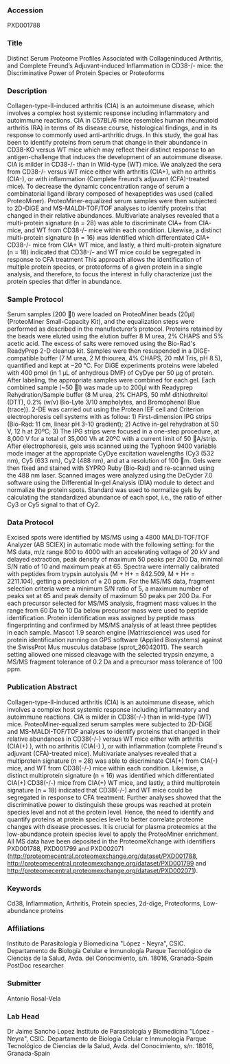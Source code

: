 ### Accession
PXD001788

### Title
Distinct Serum Proteome Profiles Associated with Collageninduced Arthritis, and Complete Freund’s Adjuvant-induced Inflammation in CD38-/- mice: the Discriminative Power of Protein Species or Proteoforms

### Description
Collagen-type-II-induced arthritis (CIA) is an autoimmune disease, which involves a complex host systemic response including inflammatory and autoimmune reactions. CIA in C57BL/6  mice resembles human rheumatoid arthritis (RA) in terms of its disease course, histological findings, and in its response to commonly used anti-arthritic drugs. In this study, the goal has been to identify proteins from serum that change in their abundance in CD38-KO versus WT mice which may reflect their distinct response to an antigen-challenge that induces the development of an autoimmune disease. CIA is milder in CD38-/- than in Wild-type (WT) mice.  We analyzed the sera from CD38-/- versus WT mice either with arthritis (CIA+), with no arthritis (CIA-), or with inflammation (Complete Freund’s adjuvant (CFA)-treated mice). To decrease the dynamic concentration range of serum a combinatorial ligand library composed of hexapeptides was used (called ProteoMiner). ProteoMiner-equalized serum samples were then subjected to 2D-DiGE and MS-MALDI-TOF/TOF analyses to identify proteins that changed in their relative abundances. Multivariate analyses revealed that a multi-protein signature (n = 28) was able to discriminate CIA+ from CIA- mice, and WT from CD38-/- mice within each condition. Likewise, a distinct multi-protein signature (n = 16) was identified which differentiated CIA+ CD38-/- mice from CIA+ WT mice, and lastly, a third multi-protein signature (n = 18) indicated that CD38-/- and WT mice could be segregated in response to CFA treatment  This approach allows the identification of multiple protein species, or proteoforms of a given protein in a single analysis, and therefore, to focus the interest in fully characterize just the protein species that differ in abundance.

### Sample Protocol
Serum samples (200 l) were loaded on ProteoMiner beads (20μl) (ProteoMiner Small-Capacity Kit), and the equalization steps were performed as described in the manufacturer’s protocol. Proteins retained by the beads were eluted using the elution buffer 8 M urea, 2% CHAPS and 5% acetic acid. The excess of salts were removed using the Bio-Rad's ReadyPrep 2-D cleanup kit. Samples were then resuspended in a DIGE-compatible buffer (7 M urea, 2 M thiourea, 4% CHAPS, 20 mM Tris, pH 8.5), quantified and kept at −20 °C. For DiGE experiments proteins were labeled with 400 pmol (in 1 μL of anhydrous DMF) of CyDye per 50 μg of protein. After labeling, the appropriate samples were combined for each gel. Each combined sample (~50 l) was made up to 200μl with Readyprep Rehydration/Sample buffer (8 M urea, 2% CHAPS, 50 mM dithiothreitol (DTT), 0.2% (w/v) Bio-Lyte 3/10 ampholytes, and Bromophenol Blue (trace)). 2-DE was carried out using the Protean IEF cell and Criterion electrophoresis cell systems  with as follow: 1) First-dimension IPG strips (Bio-Rad: 11 cm, linear pH 3-10 gradient); 2)  Active in-gel rehydration at 50 V, 12 h at 20ºC; 3) The IPG strips were focused in a one-step procedure, at 8,000 V for a total of 35,000 Vh at 20ºC with a current limit of 50 A/strip. After electrophoresis, gels was scanned using the Typhoon 9400 variable mode imager at the appropriate CyDye excitation wavelengths (Cy3 (532 nm), Cy5 (633 nm), Cy2 (488 nm), and at a resolution of 100 m. Gels were then fixed and stained with SYPRO Ruby (Bio-Rad) and re-scanned using the 488 nm laser. Scanned images were analyzed using the DeCyder 7.0 software using the Differential In-gel Analysis (DIA) module to detect and normalize the protein spots. Standard was used to normalize gels by calculating the standardized abundance of each spot, i.e., the ratio of either Cy3 or Cy5 signal to that of Cy2.

### Data Protocol
Excised spots were identified by MS/MS using a 4800 MALDI-TOF/TOF Analyzer (AB SCIEX) in automatic mode with the following setting: for the MS data, m/z range 800 to 4000 with an accelerating voltage of 20 kV and delayed extraction, peak density of maximum 50 peaks per 200 Da, minimal S/N ratio of 10 and maximum peak at 65. Spectra were internally calibrated with peptides from trypsin autolysis (M + H+ = 842.509, M + H+ = 2211.104), getting a precision of ± 20 ppm. For the MS/MS data, fragment selection criteria were a minimum S/N ratio of 5, a maximum number of peaks set at 65 and peak density of maximum 50 peaks per 200 Da. For each precursor selected for MS/MS analysis, fragment mass values in the range from 60 Da to 10 Da below precursor mass were used to peptide identification. Protein identification was assigned by peptide mass fingerprinting and confirmed by MS/MS analysis of at least three peptides in each sample. Mascot 1.9 search engine (Matrixscience) was used for protein identification running on GPS software (Applied Biosystems) against the SwissProt Mus musculus database (sprot_26042011). The search setting allowed one missed cleavage with the selected trypsin enzyme, a MS/MS fragment tolerance of 0.2 Da and a precursor mass tolerance of 100 ppm.

### Publication Abstract
Collagen-type-II-induced arthritis (CIA) is an autoimmune disease, which involves a complex host systemic response including inflammatory and autoimmune reactions. CIA is milder in CD38(-/-) than in wild-type (WT) mice. ProteoMiner-equalized serum samples were subjected to 2D-DiGE and MS-MALDI-TOF/TOF analyses to identify proteins that changed in their relative abundances in CD38(-/-) versus WT mice either with arthritis (CIA(+) ), with no arthritis (CIA(-) ), or with inflammation (complete Freund's adjuvant (CFA)-treated mice). Multivariate analyses revealed that a multiprotein signature (n = 28) was able to discriminate CIA(+) from CIA(-) mice, and WT from CD38(-/-) mice within each condition. Likewise, a distinct multiprotein signature (n = 16) was identified which differentiated CIA(+) CD38(-/-) mice from CIA(+) WT mice, and lastly, a third multiprotein signature (n = 18) indicated that CD38(-/-) and WT mice could be segregated in response to CFA treatment. Further analyses showed that the discriminative power to distinguish these groups was reached at protein species level and not at the protein level. Hence, the need to identify and quantify proteins at protein species level to better correlate proteome changes with disease processes. It is crucial for plasma proteomics at the low-abundance protein species level to apply the ProteoMiner enrichment. All MS data have been deposited in the ProteomeXchange with identifiers PXD001788, PXD001799 and PXD002071 (http://proteomecentral.proteomexchange.org/dataset/PXD001788, http://proteomecentral.proteomexchange.org/dataset/PXD001799 and http://proteomecentral.proteomexchange.org/dataset/PXD002071).

### Keywords
Cd38, Inflammation, Arthritis, Protein species, 2d-dige, Proteoforms, Low-abundance proteins

### Affiliations
Instituto de Parasitología y Biomedicina "López - Neyra", CSIC. Departamento de Biología Celular e Inmunología Parque Tecnológico de Ciencias de la Salud, Avda. del Conocimiento, s/n. 18016,  Granada-Spain
PostDoc researcher

### Submitter
Antonio Rosal-Vela

### Lab Head
Dr Jaime Sancho Lopez
Instituto de Parasitología y Biomedicina "López - Neyra", CSIC. Departamento de Biología Celular e Inmunología Parque Tecnológico de Ciencias de la Salud, Avda. del Conocimiento, s/n. 18016,  Granada-Spain


